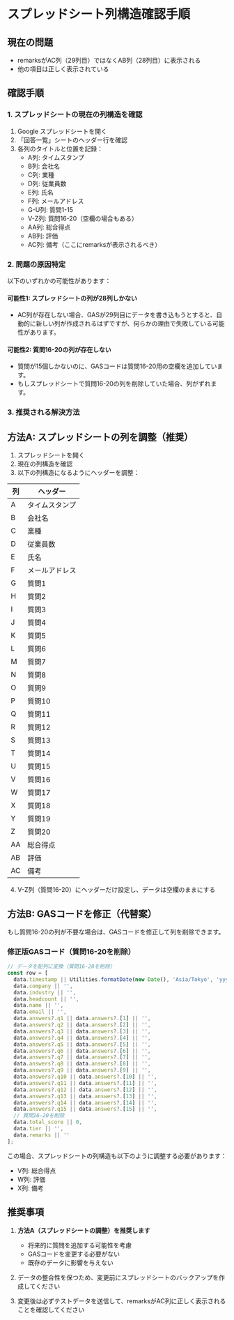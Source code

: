 # スプレッドシート列構造確認手順

## 現在の問題
- remarksがAC列（29列目）ではなくAB列（28列目）に表示される
- 他の項目は正しく表示されている

## 確認手順

### 1. スプレッドシートの現在の列構造を確認

1. Google スプレッドシートを開く
2. 「回答一覧」シートのヘッダー行を確認
3. 各列のタイトルと位置を記録：
   - A列: タイムスタンプ
   - B列: 会社名
   - C列: 業種
   - D列: 従業員数
   - E列: 氏名
   - F列: メールアドレス
   - G-U列: 質問1-15
   - V-Z列: 質問16-20（空欄の場合もある）
   - AA列: 総合得点
   - AB列: 評価
   - AC列: 備考（ここにremarksが表示されるべき）

### 2. 問題の原因特定

以下のいずれかの可能性があります：

#### 可能性1: スプレッドシートの列が28列しかない
- AC列が存在しない場合、GASが29列目にデータを書き込もうとすると、自動的に新しい列が作成されるはずですが、何らかの理由で失敗している可能性があります。

#### 可能性2: 質問16-20の列が存在しない
- 質問が15個しかないのに、GASコードは質問16-20用の空欄を追加しています。
- もしスプレッドシートで質問16-20の列を削除していた場合、列がずれます。

### 3. 推奨される解決方法

## 方法A: スプレッドシートの列を調整（推奨）

1. スプレッドシートを開く
2. 現在の列構造を確認
3. 以下の列構造になるようにヘッダーを調整：

| 列 | ヘッダー |
|---|----------|
| A | タイムスタンプ |
| B | 会社名 |
| C | 業種 |
| D | 従業員数 |
| E | 氏名 |
| F | メールアドレス |
| G | 質問1 |
| H | 質問2 |
| I | 質問3 |
| J | 質問4 |
| K | 質問5 |
| L | 質問6 |
| M | 質問7 |
| N | 質問8 |
| O | 質問9 |
| P | 質問10 |
| Q | 質問11 |
| R | 質問12 |
| S | 質問13 |
| T | 質問14 |
| U | 質問15 |
| V | 質問16 |
| W | 質問17 |
| X | 質問18 |
| Y | 質問19 |
| Z | 質問20 |
| AA | 総合得点 |
| AB | 評価 |
| AC | 備考 |

4. V-Z列（質問16-20）にヘッダーだけ設定し、データは空欄のままにする

## 方法B: GASコードを修正（代替案）

もし質問16-20の列が不要な場合は、GASコードを修正して列を削除できます。

### 修正版GASコード（質問16-20を削除）

```javascript
// データを配列に変換（質問16-20を削除）
const row = [
  data.timestamp || Utilities.formatDate(new Date(), 'Asia/Tokyo', 'yyyy-MM-dd HH:mm:ss'),
  data.company || '',
  data.industry || '',
  data.headcount || '',
  data.name || '',
  data.email || '',
  data.answers?.q1 || data.answers?.[1] || '',
  data.answers?.q2 || data.answers?.[2] || '',
  data.answers?.q3 || data.answers?.[3] || '',
  data.answers?.q4 || data.answers?.[4] || '',
  data.answers?.q5 || data.answers?.[5] || '',
  data.answers?.q6 || data.answers?.[6] || '',
  data.answers?.q7 || data.answers?.[7] || '',
  data.answers?.q8 || data.answers?.[8] || '',
  data.answers?.q9 || data.answers?.[9] || '',
  data.answers?.q10 || data.answers?.[10] || '',
  data.answers?.q11 || data.answers?.[11] || '',
  data.answers?.q12 || data.answers?.[12] || '',
  data.answers?.q13 || data.answers?.[13] || '',
  data.answers?.q14 || data.answers?.[14] || '',
  data.answers?.q15 || data.answers?.[15] || '',
  // 質問16-20を削除
  data.total_score || 0,
  data.tier || '',
  data.remarks || ''
];
```

この場合、スプレッドシートの列構造も以下のように調整する必要があります：
- V列: 総合得点
- W列: 評価
- X列: 備考

## 推奨事項

1. **方法A（スプレッドシートの調整）を推奨します**
   - 将来的に質問を追加する可能性を考慮
   - GASコードを変更する必要がない
   - 既存のデータに影響を与えない

2. データの整合性を保つため、変更前にスプレッドシートのバックアップを作成してください

3. 変更後は必ずテストデータを送信して、remarksがAC列に正しく表示されることを確認してください